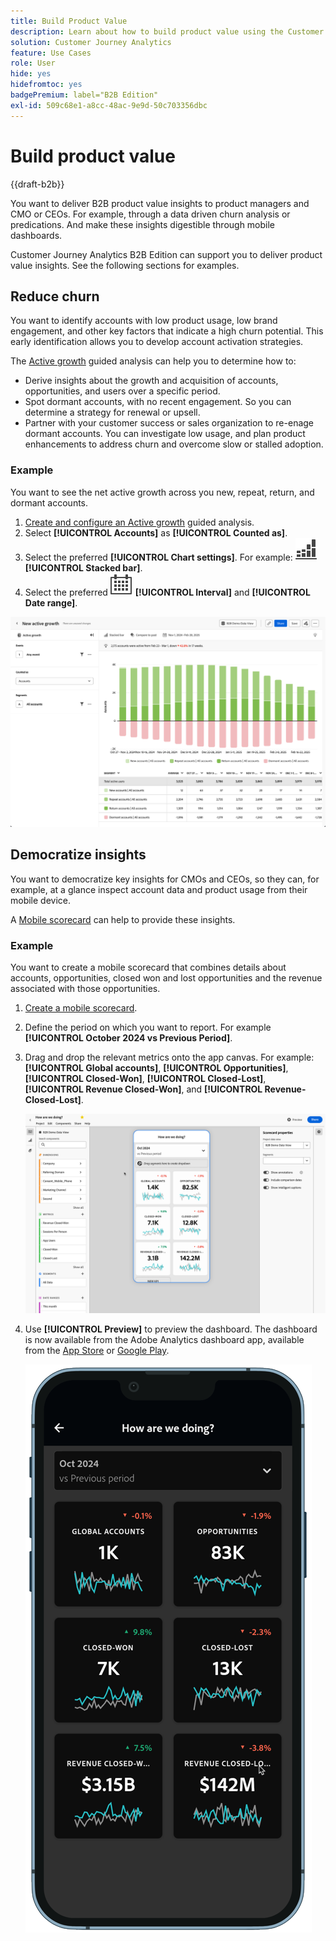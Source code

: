```yaml
---
title: Build Product Value
description: Learn about how to build product value using the Customer Journey Analytics B2B Edition.
solution: Customer Journey Analytics
feature: Use Cases
role: User
hide: yes
hidefromtoc: yes
badgePremium: label="B2B Edition"
exl-id: 509c68e1-a8cc-48ac-9e9d-50c703356dbc
---
```

# Build product value

{{draft-b2b}}

You want to deliver B2B product value insights to product managers and CMO or CEOs. For example, through a data driven churn analysis or predications. And make these insights digestible through mobile dashboards.

Customer Journey Analytics B2B Edition can support you to deliver product value insights. See the following sections for examples.


## Reduce churn

You want to identify accounts with low product usage, low brand engagement, and other key factors that indicate a high churn potential. This early identification allows you to develop account activation strategies.

The [Active growth](/help/guided-analysis/types/active-growth.md) guided analysis can help you to determine how to:

* Derive insights about the growth and acquisition of accounts, opportunities, and users over a specific period.
* Spot dormant accounts, with no recent engagement. So you can determine a strategy for renewal or upsell.
* Partner with your customer success or sales organization to re-enage dormant accounts. You can investigate low usage, and plan product enhancements to address churn and overcome slow or stalled adoption.

### Example

You want to see the net active growth  across you new, repeat, return, and dormant accounts.

1. [Create and configure an Active growth](/help/guided-analysis/types/active-growth.md) guided analysis.
1. Select **[!UICONTROL Accounts]** as **[!UICONTROL Counted as]**.
1. Select the preferred **[!UICONTROL Chart settings]**. For example: ![GraphBarVerticalStacked](/help/assets/icons/GraphBarVerticalStacked.svg) **[!UICONTROL Stacked bar]**.
1. Select the preferred ![Calendar](/help/assets/icons/Calendar.svg) **[!UICONTROL Interval]** and **[!UICONTROL Date range]**.

![B2B use case - build product value - reduce churn - active growth](assets/b2b-uc-build-product-value-active-growth.png)


## Democratize insights

You want to democratize key insights for CMOs and CEOs, so they can, for example, at a glance inspect account data and product usage from their mobile device.

A [Mobile scorecard](/help/mobile-app/home.md) can help to provide these insights.

### Example

You want to create a mobile scorecard that combines details about accounts, opportunities, closed won and lost opportunities and the revenue associated with those opportunities.

1. [Create a mobile scorecard](/help/mobile-app/create-scorecard.md).
1. Define the period on which you want to report. For example **[!UICONTROL October 2024 vs Previous Period]**.
1. Drag and drop the relevant metrics onto the app canvas. For example: **[!UICONTROL Global accounts]**, **[!UICONTROL Opportunities]**, **[!UICONTROL Closed-Won]**, **[!UICONTROL Closed-Lost]**, **[!UICONTROL Revenue Closed-Won]**, and **[!UICONTROL Revenue-Closed-Lost]**.

   ![B2B use case - Build product value - Democratize insights - mobile scorecard](assets/b2b-uc-build-product-value-mobile-scorecard.png)

1. Use **[!UICONTROL Preview]** to preview the dashboard. The dashboard is now available from the Adobe Analytics dashboard app, available from the [App Store](https://apps.apple.com/us/app/adobe-analytics-dashboards/id1509062264) or [Google Play](https://play.google.com/store/apps/details?id=com.adobe.analyticsdashboards).

   ![B2B use case - Build product value - Democratize insights - mobile scorecard preview](assets/b2b-uc-build-product-value-mobile-scorecard-preview.png)
